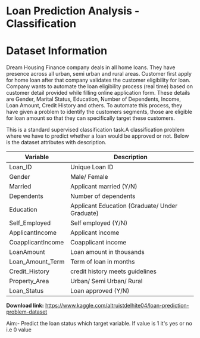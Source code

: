 # Loan Prediction Analysis - Classification



# Dataset Information

   Dream Housing Finance company deals in all home loans. They have presence across all urban, semi urban and rural areas. Customer first apply for home loan after that company validates the customer eligibility for loan. Company wants to automate the loan eligibility process (real time) based on customer detail provided while filling online application form. These details are Gender, Marital Status, Education, Number of Dependents, Income, Loan Amount, Credit History and others. To automate this process, they have given a problem to identify the customers segments, those are eligible for loan amount so that they can specifically target these customers.
   
   This is a standard supervised classification task.A classification problem where we have to predict whether a loan would be approved or not. Below is the dataset attributes with description.
   
Variable | Description
----------|--------------
Loan_ID | Unique Loan ID
Gender | Male/ Female
Married | Applicant married (Y/N)
Dependents | Number of dependents
Education | Applicant Education (Graduate/ Under Graduate)
Self_Employed | Self employed (Y/N)
ApplicantIncome | Applicant income
CoapplicantIncome | Coapplicant income
LoanAmount | Loan amount in thousands
Loan_Amount_Term | Term of loan in months
Credit_History | credit history meets guidelines
Property_Area | Urban/ Semi Urban/ Rural
Loan_Status | Loan approved (Y/N)

**Download link:** https://www.kaggle.com/altruistdelhite04/loan-prediction-problem-dataset
 
Aim:- Predict the loan status which target variable. If value is 1 it's yes or no i.e 0 value
